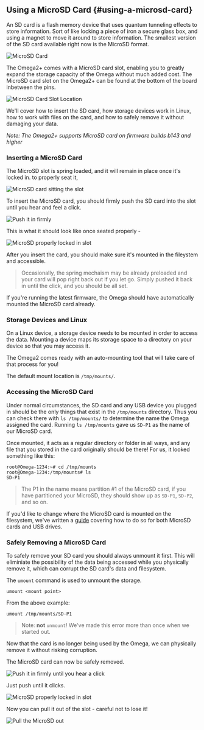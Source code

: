 <!-- 
TODO: remove all TODOs when you implement them 
-->

## Using a MicroSD Card {#using-a-microsd-card}
<!--
// introdution to the topic and article,
// give a small background on SD cards, how they're flash memory etc
// give an overview of what the article will cover:
//  - correctly inserting and removing the microSD card
//  - interacting with data on the microSD card
-->

An SD card is a flash memory device that uses quantum tunneling effects to store information. Sort of like locking a piece of iron a secure glass box, and using a magnet to move it around to store information. The smallest version of the SD card available right now is the MicroSD format.

![MicroSD Card](https://raw.githubusercontent.com/OnionIoT/Onion-Docs/master/Omega2/Documentation/Doing-Stuff/img/micromicrosd.png)

The Omega2+ comes with a MicroSD card slot, enabling you to greatly expand the storage capacity of the Omega without much added cost. The MicroSD card slot on the Omega2+ can be found at the bottom of the board inbetween the pins.

![MicroSD Card Slot Location](https://raw.githubusercontent.com/OnionIoT/Onion-Docs/master/Omega2/Documentation/Hardware-Overview/img/omega2p-sd-slot.jpg)

We'll cover how to insert the SD card, how storage devices work in Linux, how to work with files on the card, and how to safely remove it without damaging your data.

*Note: The Omega2+ supports MicroSD card on firmware builds b143 and higher*

### Inserting a MicroSD Card
<!-- 
// this section should include a step by step guide on how to correctly plug in a microSD card into a Omega2+ that's on a Dock
// should include photos of each major step
// add a note saying that the microSD card will be automatically mounted, point to the Accessing the MicroSD card section below
-->

The MicroSD slot is spring loaded, and it will remain in place once it's locked in. to properly seat it, 

![MicroSD card sitting the slot](https://raw.githubusercontent.com/OnionIoT/Onion-Docs/master/Omega2/Documentation/Doing-Stuff/img/microsd-seated.jpg)

To insert the MicroSD card, you should firmly push the SD card into the slot until you hear and feel a click.

![Push it in firmly](https://raw.githubusercontent.com/OnionIoT/Onion-Docs/master/Omega2/Documentation/Doing-Stuff/img/microsd-pushin.jpg)

This is what it should look like once seated properly - 

![MicroSD properly locked in slot](https://raw.githubusercontent.com/OnionIoT/Onion-Docs/master/Omega2/Documentation/Doing-Stuff/img/microsd-lockedin.jpg)

After you insert the card, you should make sure it's mounted in the fileystem and accessible.

>Occasionally, the spring mechaism may be already preloaded and your card will pop right back out if you let go. Simply pushed it back in until the click, and you should be all set.

If you're running the latest firmware, the Omega should have automatically mounted the MicroSD card already.

### Storage Devices and Linux
<!--
// explanation of how on linux, storage devices need to first be mounted in order to be used
// (can rip this part off from the USB Storage article, it might be a good idea to isolate that part of the article into its own markdown file and include it here and the usb storage article)
-->

On a Linux device, a storage device needs to be mounted in order to access the data. Mounting a device maps its storage space to a directory on your device so that you may access it.

The Omega2 comes ready with an auto-mounting tool that will take care of that process for you!

The default mount location is `/tmp/mounts/`.


### Accessing the MicroSD Card
<!--
// see the usb storage article for reference:
// should outline:
//  - where the storage device gets mounted
//  - accessing the files
-->
Under normal circumstances, the SD card and any USB device you plugged in should be the only things that exist in the `/tmp/mounts` directory. Thus you can check there with `ls /tmp/mounts/` to determine the name the Omega assigned the card. Running `ls /tmp/mounts` gave us `SD-P1` as the name of our MicroSD card.

Once mounted, it acts as a regular directory or folder in all ways, and any file that you stored in the card originally should be there! For us, it looked something like this:

```
root@Omega-1234:~# cd /tmp/mounts
root@Omega-1234:/tmp/mounts# ls
SD-P1
```

>The P1 in the name means partition #1 of the MicroSD card, if you have partitioned your MicroSD, they should show up as `SD-P1`, `SD-P2`, and so on.

If you'd like to change where the MicroSD card is mounted on the filesystem, we've written a [guide](#usb-storage-changing-default-mount-point) covering how to do so for both MicroSD cards and USB drives.

### Safely Removing a MicroSD Card

To safely remove your SD card you should always unmount it first. This will eliminiate the possibility of the data being accessed while you physically remove it, which can corrupt the SD card's data and filesystem.

The `umount` command is used to unmount the storage.

```
umount <mount point>
```

From the above example:

```
umount /tmp/mounts/SD-P1
```

>Note: **not** `unmount`! We've made this error more than once when we started out.

Now that the card is no longer being used by the Omega, we can physically remove it without risking corruption.

The MicroSD card can now be safely removed.

![Push it in firmly until you hear a click](https://raw.githubusercontent.com/OnionIoT/Onion-Docs/master/Omega2/Documentation/Doing-Stuff/img/microsd-lockedin.jpg)

Just push until it clicks.

![MicroSD properly locked in slot](https://raw.githubusercontent.com/OnionIoT/Onion-Docs/master/Omega2/Documentation/Doing-Stuff/img/microsd-pushin.jpg)

Now you can pull it out of the slot - careful not to lose it!

![Pull the MicroSD out](https://raw.githubusercontent.com/OnionIoT/Onion-Docs/master/Omega2/Documentation/Doing-Stuff/img/microsd-pullout.jpg)

